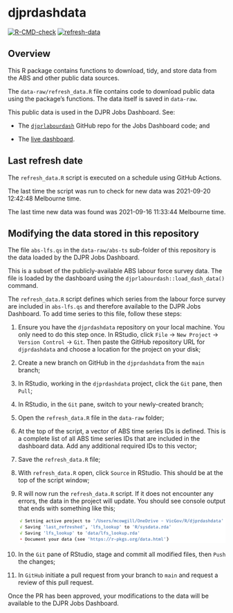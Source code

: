 
<!-- README.md is generated from README.Rmd. Please edit that file -->

# djprdashdata

<!-- badges: start -->

[![R-CMD-check](https://github.com/djpr-data/djprdashdata/workflows/R-CMD-check/badge.svg)](https://github.com/djpr-data/djprdashdata/actions)
[![refresh-data](https://github.com/djpr-data/djprdashdata/workflows/refresh-data/badge.svg)](https://github.com/djpr-data/djprdashdata/actions)

<!-- badges: end -->

## Overview

This R package contains functions to download, tidy, and store data from
the ABS and other public data sources.

The `data-raw/refresh_data.R` file contains code to download public data
using the package’s functions. The data itself is saved in `data-raw`.

This public data is used in the DJPR Jobs Dashboard. See:

  - The [`djprlabourdash`](https://github.com/djpr-data/djprlabourdash)
    GitHub repo for the Jobs Dashboard code; and

  - The [live dashboard](https://djpr-spp.shinyapps.io/djprlabourdash/).

## Last refresh date

The `refresh_data.R` script is executed on a schedule using GitHub
Actions.

The last time the script was run to check for new data was 2021-09-20
12:42:48 Melbourne time.

The last time new data was found was 2021-09-16 11:33:44 Melbourne time.

## Modifying the data stored in this repository

The file `abs-lfs.qs` in the `data-raw/abs-ts` sub-folder of this
repository is the data loaded by the DJPR Jobs Dashboard.

This is a subset of the publicly-available ABS labour force survey data.
The file is loaded by the dashboard using the
`djprlabourdash::load_dash_data()` command.

The `refresh_data.R` script defines which series from the labour force
survey are included in `abs-lfs.qs` and therefore available to the DJPR
Jobs Dashboard. To add time series to this file, follow these steps:

1.  Ensure you have the `djprdashdata` repository on your local machine.
    You only need to do this step once. In RStudio, click `File` -\>
    `New Project` -\> `Version Control` -\> `Git`. Then paste the GitHub
    repository URL for `djprdashdata` and choose a location for the
    project on your disk;

2.  Create a new branch on GitHub in the `djprdashdata` from the `main`
    branch;

3.  In RStudio, working in the `djprdashdata` project, click the `Git`
    pane, then `Pull`;

4.  In RStudio, in the `Git` pane, switch to your newly-created branch;

5.  Open the `refresh_data.R` file in the `data-raw` folder;

6.  At the top of the script, a vector of ABS time series IDs is
    defined. This is a complete list of all ABS time series IDs that are
    included in the dashboard data. Add any additional required IDs to
    this vector;

7.  Save the `refresh_data.R` file;

8.  With `refresh_data.R` open, click `Source` in RStudio. This should
    be at the top of the script window;

9.  R will now run the `refresh_data.R` script. If it does not encounter
    any errors, the data in the project will update. You should see
    console output that ends with something like this;
    
    ![](images/Screen%20Shot%202021-07-28%20at%2010.55.44%20am.png)

10. In the `Git` pane of RStudio, stage and commit all modified files,
    then `Push` the changes;

11. In `GitHub` initiate a pull request from your branch to `main` and
    request a review of this pull request.

Once the PR has been approved, your modifications to the data will be
available to the DJPR Jobs Dashboard.
